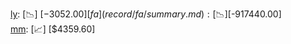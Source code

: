 [ly](record/ly/summary.md): [📉] [$-3052.00]  
[fa](record/fa/summary.md): [📉] [$-917440.00]  
[mm](record/mm/summary.md): [📈] [$4359.60]  

